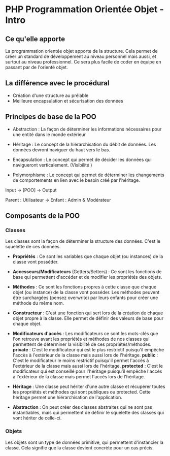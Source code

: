 # PHP Programmation Orientée Objet - Intro

## Ce qu'elle apporte

La programmation orientée objet apporte de la structure. Cela permet de créer un standard de développement au niveau personnel mais aussi, et surtout au niveau professionnel.
Ce sera plus facile de coder en équipe en passant par de l'orienté objet.

## La différence avec le procédural

- Création d'une structure au prélable
- Meilleure encapsulation et sécurisation des données

## Principes de base de la POO

- Abstraction : La façon de déterminer les informations nécessaires pour une entité dans le monde extérieur

- Héritage : Le concept de la hiérarchisation du débit de données. Les données devront naviguer du haut vers le bas.

- Encapsulation : Le concept qui permet de décider les données qui navigueront verticalement. (Visibilité
)
- Polymorphisme : Le concept qui permet de déterminer les changements de comportements en lien avec le besoin créé par l'héritage.

Input -> [POO] -> Output

Parent : Utilisateur -> Enfant : Admin & Modérateur

## Composants de la POO

### Classes

Les classes sont la façon de déterminer la structure des données. C'est le squelette de ces données.

  - **Propriétés** : Ce sont les variables que chaque objet (ou instances) de la classe vont posséder.
  - **Accesseurs/Modificateurs** (Getters/Setters) : Ce sont les fonctions de base qui permettent d'accéder et de modifier les propriétés des objets.
  - **Méthodes** : Ce sont les fonctions propres à cette classe que chaque objet (ou instance) de la classe vont posséder. Les méthodes peuvent être surchargées (pensez overwrite) par leurs enfants pour créer une méthode du même nom.
  - **Constructeur** : C'est une fonction qui sert lors de la création de chaque objet propre à la classe. Elle permet de définir des valeurs de base pour chaque objet.

  - **Modificateurs d'accès** : Les modificateurs ce sont les mots-clés que l'on retrouve avant les propriétés et méthodes de nos classes qui permettent de déterminer la visibilité de ces propriétés/méthodes. **private** : C'est le modificateur qui est le plus restrictif puisqu'il empêche l'accès à l'extérieur de la classe mais aussi lors de l'héritage. **public** : C'est le modificateur le moins restrictif puisqu'il permet l'accès à l'extérieur de la classe mais aussi lors de l'héritage. **protected** : C'est le modificateur qui est conseillé pour l'héritage puisqu'il empêche l'accès à l'extérieur de la classe mais permet l'accès lors de l'héritage.

  - **Héritage** : Une classe peut hériter d'une autre classe et récupérer toutes les propriétés et méthodes qui sont publiques ou protected. Cette héritage permet une hiérarchisation de l'application.
  
  - **Abstraction** : On peut créer des classes abstraites qui ne sont pas instantiables, mais qui permettent de définir le squelette des classes qui vont hériter de celle-ci.

### Objets

Les objets sont un type de données primitive, qui permettent d'instancier la classe. Cela signifie que la classe devient concrète pour un cas précis.



